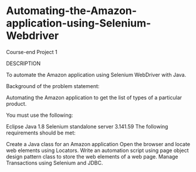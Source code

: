 # Automating-the-Amazon-application-using-Selenium-Webdriver

Course-end Project 1

DESCRIPTION

To automate the Amazon application using Selenium WebDriver with Java.    

Background of the problem statement:

Automating the Amazon application to get the list of types of a particular product.

You must use the following:

Eclipse
Java 1.8
Selenium standalone server 3.141.59
The following requirements should be met:

Create a Java class for an Amazon application
Open the browser and locate web elements using Locators.
Write an automation script using page object design pattern class to store the web elements of a web page.
Manage Transactions using Selenium and JDBC.


